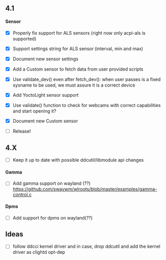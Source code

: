 ## 4.1

#### Sensor

- [x] Properly fix support for ALS sensors (right now only acpi-als is supported)
- [x] Support settings string for ALS sensor (interval, min and max)
- [x] Document new sensor settings
- [x] Add a Custom sensor to fetch data from user provided scripts
- [x] Use validate_dev() even after fetch_dev(): when user passes is a fixed sysname to be used, we must assure it is a correct device
- [x] Add YoctoLight sensor support
- [x] Use validate() function to check for webcams with correct capabilities and start opening it?

- [x] Document new Custom sensor

- [ ] Release!

## 4.X
- [ ] Keep it up to date with possible ddcutil/libmodule api changes

#### Gamma
- [ ] Add gamma support on wayland (??)
https://github.com/swaywm/wlroots/blob/master/examples/gamma-control.c

#### Dpms
- [ ] Add support for dpms on wayland(??)

## Ideas
- [ ] follow ddcci kernel driver and in case, drop ddcutil and add the kernel driver as clightd opt-dep
